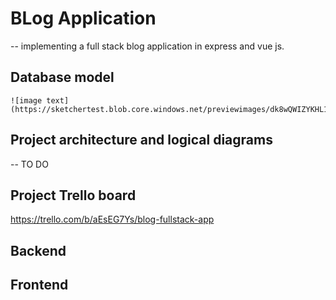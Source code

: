 # BLog Application
-- implementing a full stack blog application in express and vue js.

## Database model
    ![image text](https://sketchertest.blob.core.windows.net/previewimages/dk8wQWIZYKHL1v8LfQ61lg.png)

## Project architecture and logical diagrams
-- TO DO
## Project Trello board
https://trello.com/b/aEsEG7Ys/blog-fullstack-app

## Backend
## Frontend
